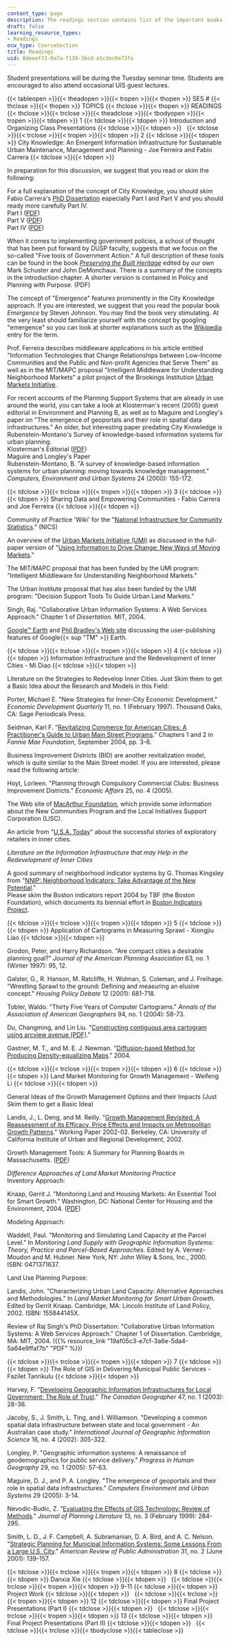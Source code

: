 ```yaml
---
content_type: page
description: The readings section contains list of the important books for the course.
draft: false
learning_resource_types:
- Readings
ocw_type: CourseSection
title: Readings
uid: 8deeef72-0a7a-f120-3bcd-e1cdec0e73fa
---
```

Student presentations will be during the Tuesday seminar time. Students are encouraged to also attend occasional UIS guest lectures.

{{< tableopen >}}{{< theadopen >}}{{< tropen >}}{{< thopen >}}
SES #
{{< thclose >}}{{< thopen >}}
TOPICS
{{< thclose >}}{{< thopen >}}
READINGS
{{< thclose >}}{{< trclose >}}{{< theadclose >}}{{< tbodyopen >}}{{< tropen >}}{{< tdopen >}}
1
{{< tdclose >}}{{< tdopen >}}
Introduction and Organizing Class Presentations
{{< tdclose >}}{{< tdopen >}}
 
{{< tdclose >}}{{< trclose >}}{{< tropen >}}{{< tdopen >}}
2
{{< tdclose >}}{{< tdopen >}}
City Knowledge: An Emergent Information Infrastructure for Sustainable Urban Maintenance, Management and Planning - Joe Ferreira and Fabio Carrera
{{< tdclose >}}{{< tdopen >}}

In preparation for this discussion, we suggest that you read or skim the following:

For a full explanation of the concept of City Knowledge, you should skim Fabio Carrera's [PhD Dissertation](http://users.wpi.edu/%7Ecarrera/MIT/dissertation.html) especially Part I and Part V and you should ready more carefully Part IV.   
Part I ([PDF](http://users.wpi.edu/%7Ecarrera/MIT/Dissertation/Part%20I.pdf))   
Part V ([PDF](http://users.wpi.edu/%7Ecarrera/MIT/Dissertation/Part%20V.pdf))   
Part IV ([PDF](http://users.wpi.edu/%7Ecarrera/MIT/Dissertation/Part%20IV.pdf))

When it comes to implementing government policies, a school of thought that has been put forward by DUSP faculty, suggests that we focus on the so-called "Five tools of Government Action." A full description of these tools can be found in the book [*Preserving the Built Heritage*](https://www.amazon.com/Preserving-Built-Heritage-Tools-Implementation/dp/0874518318) edited by our own Mark Schuster and John DeMonchaux. There is a summary of the concepts in the introduction chapter. A shorter version is contained in Policy and Planning with Purpose. (PDF)

The concept of "Emergence" features prominently in the City Knowledge approach. If you are interested, we suggest that you read the popular book *Emergence* by Steven Johnson. You may find the book very stimulating. At the very least should familiarize yourself with the concept by googling "emergence" so you can look at shorter explanations such as the [Wikipedia](http://en.wikipedia.org/wiki/Emergence) entry for the term.

Prof. Ferreira describes middleware applications in his article entitled "Information Technologies that Change Relationships between Low-Income Communities and the Public and Non-profit Agencies that Serve Them" as well as in the MIT/MAPC proposal "Intelligent Middleware for Understanding Neighborhood Markets" a pilot project of the Brookings Institution [Urban Markets Initiative](https://brookings.edu/author/the-urban-markets-initiative-brookings-institution-metropolitan-policy-program/?type=all&paged=1).

For recent accounts of the Planning Support Systems that are already in use around the world, you can take a look at Klosterman's recent (2005) guest editorial in Environment and Planning B, as well as to Maguire and Longley's paper on "The emergence of geoportals and their role in spatial data infrastructures." An older, but interesting paper predating City Knowledge is Rubenstein-Montano's Survey of knowledge-based information systems for urban planning.   
Klosterman's Editorial ([PDF](http://www.envplan.com/epb/editorials/b3204ed.pdf))   
Maguire and Longley's Paper   
Rubenstein-Montano, B. "A survey of knowledge-based information systems for urban planning: moving towards knowledge management." *Computers, Environment and Urban Systems* 24 (2000): 155-172.

{{< tdclose >}}{{< trclose >}}{{< tropen >}}{{< tdopen >}}
3
{{< tdclose >}}{{< tdopen >}}
Sharing Data and Empowering Communities - Fabio Carrera and Joe Ferreira
{{< tdclose >}}{{< tdopen >}}

Community of Practice 'Wiki' for the "[National Infrastructure for Community Statistics](https://www.brookings.edu/on-the-record/national-infrastructure-for-community-statistics-an-overview/)." (NICS)

An overview of the [Urban Markets Initiative (UMI)](https://www.brookings.edu/author/the-urban-markets-initiative-brookings-institution-metropolitan-policy-program/) as discussed in the full-paper version of "[Using Information to Drive Change: New Ways of Moving Markets](https://www.brookings.edu/research/using-information-to-drive-change-new-ways-of-moving-markets/)."

The MIT/MAPC proposal that has been funded by the UMI program: "Intelligent Middleware for Understanding Neighborhood Markets."

The Urban Institute proposal that has also been funded by the UMI program: "Decision Support Tools To Guide Urban Land Markets."

Singh, Raj. "Collaborative Urban Information Systems: A Web Services Approach." Chapter 1 of *Dissertation*. MIT, 2004.

[Google™ Earth](http://earth.google.com/) and [Phil Bradley's Web site](https://philbradley.typepad.com/phil_bradleys_weblog/) discussing the user-publishing features of Google{{< sup "TM" >}} Earth.

{{< tdclose >}}{{< trclose >}}{{< tropen >}}{{< tdopen >}}
4
{{< tdclose >}}{{< tdopen >}}
Information Infrastructure and the Redevelopment of Inner Cities - Mi Diao
{{< tdclose >}}{{< tdopen >}}

Literature on the Strategies to Redevelop Inner Cities. Just Skim them to get a Basic Idea about the Research and Models in this Field: 

Porter, Michael E. "New Strategies for Inner-City Economic Development." *Economic Development Quarterly* 11, no. 1 (February 1997). Thousand Oaks, CA: Sage Periodicals Press.

Seidman, Karl F. "[Revitalizing Commerce for American Cities: A Practitioner's Guide to Urban Main Street Programs](https://www.innovations.harvard.edu/revitalizing-commerce-american-cities-practitioners-guide-urban-main-street-programs)." Chapters 1 and 2 in *Fannie Mae Foundation*, September 2004, pp. 3-6.

Business Improvement Districts (BID) are another revitalization model, which is quite similar to the Main Street model. If you are interested, please read the following article:

Hoyt, Lorleen. "Planning through Compulsory Commercial Clubs: Business Improvement Districts." *Economic Affairs* 25, no. 4 (2005).

The Web site of [MacArthur Foundation](http://www.macfound.org/site/c.lkLXJ8MQKrH/b.855229/k.CC2B/Home.htm), which provide some information about the New Communities Program and the Local Initiatives Support Corporation (LISC).

An article from "[U.S.A. Today](http://www.usatoday.com/money/companies/2004-08-31-inner-city_x.htm)" about the successful stories of exploratory retailers in inner cities.

*Literature on the Information Infrastructure that may Help in the Redevelopment of Inner Cities*

A good summary of neighborhood indicator systems by G. Thomas Kingsley from "[NNIP: Neighborhood Indicators: Take Advantage of the New Potential](http://www.urban.org/research/publication/neighborhood-indicators-taking-advantage-new-potential)."   
Please skim the Boston indicators report 2004 by TBF (the Boston Foundation), which documents its biennial effort in [Boston Indicators Project](https://www.bostonindicators.org/?q&sortBy=date&sortOrder=desc&page=1).

{{< tdclose >}}{{< trclose >}}{{< tropen >}}{{< tdopen >}}
5
{{< tdclose >}}{{< tdopen >}}
Application of Cartograms in Measuring Sprawl - Xiongjiu Liao
{{< tdclose >}}{{< tdopen >}}

Grodon, Peter, and Harry Richardson. "Are compact cities a desirable planning goal?" *Journal of the American Planning Association* 63, no. 1 (Winter 1997): 95, 12.

Galster, G., R. Hanson, M. Ratcliffe, H. Wolman, S. Coleman, and J. Freihage. "Wrestling Sprawl to the ground: Defining and measuring an elusive concept." *Housing Policy Debate* 12 (2001): 681-718.

Tobler, Waldo. "Thirty Five Years of Computer Cartograms." *Annals of the Association of American Geographers* 94, no. 1 (2004): 58-73.

Du, Changming, and Lin Liu. "[Constructing contiguous area cartogram using arcview avenue (PDF)](https://proceedings.esri.com/library/userconf/proc99/proceed/papers/pap489/p489.htm)."

Gastner, M. T., and M. E. J. Newman. "[Diffusion-based Method for Producing Density-equalizing Maps](http://www.pnas.org/cgi/content/full/101/20/7499)." 2004.

{{< tdclose >}}{{< trclose >}}{{< tropen >}}{{< tdopen >}}
6
{{< tdclose >}}{{< tdopen >}}
Land Market Monitoring for Growth Management - Weifeng Li
{{< tdclose >}}{{< tdopen >}}

General Ideas of the Growth Management Options and their Impacts (Just Skim them to get a Basic Idea) 

Landis, J., L. Deng, and M. Reilly. "[Growth Management Revisited: A Reassessment of its Efficacy, Price Effects and Impacts on Metropolitan Growth Patterns](http://escholarship.org/uc/item/26r5p50j#page-1)." Working Paper 2002-02. Berkeley, CA: University of California Institute of Urban and Regional Development, 2002.

Growth Management Tools: A Summary for Planning Boards in Massachusetts. ([PDF](http://www.mass.gov/eea/docs/dcr/watersupply/watershed/growthmanagementtools.pdf))

*Difference Approaches of Land Market Monitoring Practice*   
Inventory Approach:

Knaap, Gerrit J. "Monitoring Land and Housing Markets: An Essential Tool for Smart Growth." Washington, DC: National Center for Housing and the Environment, 2004. ([PDF](http://www.google.co.in/url?sa=t&rct=j&q=&esrc=s&source=web&cd=3&ved=0CCUQFjAC&url=http%3A%2F%2Fwww.ibrarian.net%2Fnavon%2Fpaper%2FM_ONITORING_LAND_AND_HOUSING_MARKETS__AN_ESSENTIA.pdf%3Fpaperid%3D4684110&ei=utrMU4-wFtCVuASb54LoCw&usg=AFQjCNHwKszoYkkO_6wq41hKCqYCDnWJEQ&bvm=bv.71198958,d.c2E&cad=rja))

Modeling Approach:

Waddell, Paul. "Monitoring and Simulating Land Capacity at the Parcel Level." In *Monitoring Land Supply with Geographic Information Systems: Theory, Practice and Parcel-Based Approaches.* Edited by A. Vernez-Moudon and M. Hubner. New York, NY: John Wiley & Sons, Inc., 2000. ISBN: 0471371637.

Land Use Planning Purpose:

Landis, John. "Characterizing Urban Land Capacity: Alternative Approaches and Methodologies." In *Land Market Monitoring for Smart Urban Growth*. Edited by Gerrit Knaap. Cambridge, MA: Lincoln Institute of Land Policy, 2002. ISBN: 155844145X.

Review of Raj Singh's PhD Dissertation: "Collaborative Urban Information Systems: A Web Services Approach." Chapter 1 of Dissertation. Cambridge, MA: MIT, 2004. ({{% resource_link "19af05c3-e7cf-3a6e-5da4-5a64e9ffaf7b" "PDF" %}})

{{< tdclose >}}{{< trclose >}}{{< tropen >}}{{< tdopen >}}
7
{{< tdclose >}}{{< tdopen >}}
The Role of GIS in Delivering Municipal Public Services - Fazilet Tanrikulu
{{< tdclose >}}{{< tdopen >}}

Harvey, F. "[Developing Geographic Information Infrastructures for Local Government: The Role of Trust](http://dx.doi.org/10.1111/1541-0064.02e10)." *The Canadian Geographer* 47, no. 1 (2003): 28-36.

Jacoby, S., J. Smith, L. Ting, and I. Williamson. "Developing a common spatial data infrastructure between state and local government - An Australian case study." *International Journal of Geographic Information Science* 16, no. 4 (2002): 305-322.

Longley, P. "Geographic information systems: A renaissance of geodemographics for public service delivery." *Progress in Human Geography* 29, no. 1 (2005): 57-63.

Maguire, D. J., and P. A. Longley. "The emergence of geoportals and their role in spatial data infrastructures." *Computers Environment and Urban Systems* 29 (2005): 3-14.

Nevodic-Budic, Z. "[Evaluating the Effects of GIS Technology: Review of Methods](http://jpl.sagepub.com/cgi/content/abstract/13/3/284)." *Journal of Planning Literature* 13, no. 3 (February 1999): 284-295.

Smith, L. D., J. F. Campbell, A. Subramanian, D. A. Bird, and A. C. Nelson. "[Strategic Planning for Municipal Information Systems: Some Lessons From a Large U.S. City](http://arp.sagepub.com/cgi/content/abstract/31/2/139)." *American Review of Public Administration* 31, no. 2 (June 2001): 139-157.

{{< tdclose >}}{{< trclose >}}{{< tropen >}}{{< tdopen >}}
8
{{< tdclose >}}{{< tdopen >}}
Danxia Xie
{{< tdclose >}}{{< tdopen >}}
 
{{< tdclose >}}{{< trclose >}}{{< tropen >}}{{< tdopen >}}
9-11
{{< tdclose >}}{{< tdopen >}}
Project Work
{{< tdclose >}}{{< tdopen >}}
 
{{< tdclose >}}{{< trclose >}}{{< tropen >}}{{< tdopen >}}
12
{{< tdclose >}}{{< tdopen >}}
Final Project Presentations (Part I)
{{< tdclose >}}{{< tdopen >}}
 
{{< tdclose >}}{{< trclose >}}{{< tropen >}}{{< tdopen >}}
13
{{< tdclose >}}{{< tdopen >}}
Final Project Presentations (Part II)
{{< tdclose >}}{{< tdopen >}}
 
{{< tdclose >}}{{< trclose >}}{{< tbodyclose >}}{{< tableclose >}}